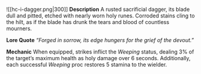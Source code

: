![[hc-i-dagger.png|300]]
**Description** A rusted sacrificial dagger, its blade dull and pitted, etched with nearly worn holy runes. Corroded stains cling to the hilt, as if the blade has drunk the tears and blood of countless mourners.

**Lore Quote** _“Forged in sorrow, its edge hungers for the grief of the devout.”_

**Mechanic** When equipped, strikes inflict the _Weeping_ status, dealing 3% of the target’s maximum health as holy damage over 6 seconds. Additionally, each successful _Weeping_ proc restores 5 stamina to the wielder.